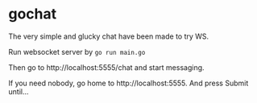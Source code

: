 # gochat
The very simple and glucky chat have been made to try WS.

Run websocket server by 
```go run main.go```

Then go to http://localhost:5555/chat and start messaging.

If you need nobody, go home to http://localhost:5555. And press Submit until...
